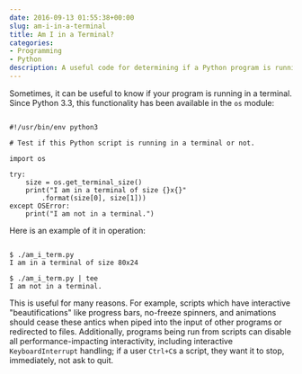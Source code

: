 ```yaml
---
date: 2016-09-13 01:55:38+00:00
slug: am-i-in-a-terminal
title: Am I in a Terminal?
categories:
- Programming
- Python
description: A useful code for determining if a Python program is running in an interactive terminal or not.
---
```


Sometimes, it can be useful to know if your program is running in a terminal. Since Python 3.3, this functionality has been available in the `os` module:

<pre><code class="py">
#!/usr/bin/env python3

# Test if this Python script is running in a terminal or not.

import os

try:
    size = os.get_terminal_size()
    print("I am in a terminal of size {}x{}"
        .format(size[0], size[1]))
except OSError:
    print("I am not in a terminal.")
</code></pre>

Here is an example of it in operation:

<pre><code class="py">
$ ./am_i_term.py 
I am in a terminal of size 80x24

$ ./am_i_term.py | tee
I am not in a terminal.
</code></pre>

This is useful for many reasons. For example, scripts which have interactive "beautifications" like progress bars, no-freeze spinners, and animations should cease these antics when piped into the input of other programs or redirected to files. Additionally, programs being run from scripts can disable all performance-impacting interactivity, including interactive `KeyboardInterrupt` handling; if a user `Ctrl+C`s a script, they want it to stop, immediately, not ask to quit.
